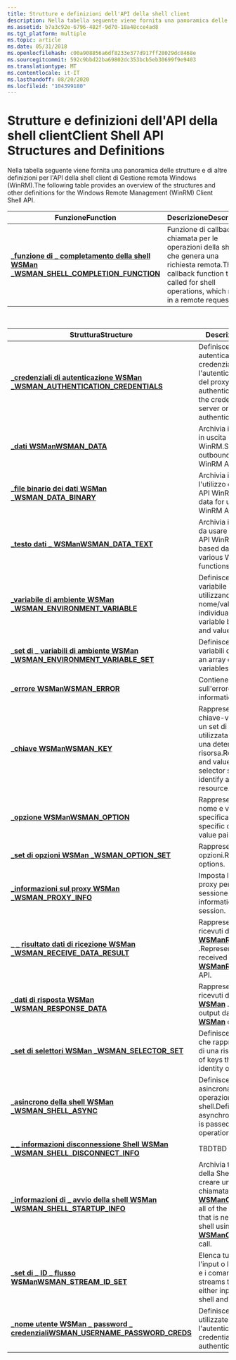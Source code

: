 ```yaml
---
title: Strutture e definizioni dell'API della shell client
description: Nella tabella seguente viene fornita una panoramica delle strutture e di altre definizioni per l'API della shell client di Gestione remota Windows (WinRM).
ms.assetid: b7a3c92e-6796-482f-9d70-18a48cce4ad8
ms.tgt_platform: multiple
ms.topic: article
ms.date: 05/31/2018
ms.openlocfilehash: c00a908856a6df8233e377d917ff28029dc8468e
ms.sourcegitcommit: 592c9bbd22ba69802dc353bcb5eb30699f9e9403
ms.translationtype: MT
ms.contentlocale: it-IT
ms.lasthandoff: 08/20/2020
ms.locfileid: "104399180"
---
```

# <a name="client-shell-api-structures-and-definitions"></a><span data-ttu-id="abd39-103">Strutture e definizioni dell'API della shell client</span><span class="sxs-lookup"><span data-stu-id="abd39-103">Client Shell API Structures and Definitions</span></span>

<span data-ttu-id="abd39-104">Nella tabella seguente viene fornita una panoramica delle strutture e di altre definizioni per l'API della shell client di Gestione remota Windows (WinRM).</span><span class="sxs-lookup"><span data-stu-id="abd39-104">The following table provides an overview of the structures and other definitions for the Windows Remote Management (WinRM) Client Shell API.</span></span>



| <span data-ttu-id="abd39-105">Funzione</span><span class="sxs-lookup"><span data-stu-id="abd39-105">Function</span></span>                                                                      | <span data-ttu-id="abd39-106">Descrizione</span><span class="sxs-lookup"><span data-stu-id="abd39-106">Description</span></span>                                                                                  |
|-------------------------------------------------------------------------------|----------------------------------------------------------------------------------------------|
| [<span data-ttu-id="abd39-107">**\_funzione di \_ completamento della shell WSMan \_**</span><span class="sxs-lookup"><span data-stu-id="abd39-107">**WSMAN\_SHELL\_COMPLETION\_FUNCTION**</span></span>](/windows/win32/api/wsman/nc-wsman-wsman_shell_completion_function) | <span data-ttu-id="abd39-108">Funzione di callback chiamata per le operazioni della shell, che genera una richiesta remota.</span><span class="sxs-lookup"><span data-stu-id="abd39-108">The callback function that is called for shell operations, which result in a remote request.</span></span> |



 



| <span data-ttu-id="abd39-109">Struttura</span><span class="sxs-lookup"><span data-stu-id="abd39-109">Structure</span></span>                                                                      | <span data-ttu-id="abd39-110">Descrizione</span><span class="sxs-lookup"><span data-stu-id="abd39-110">Description</span></span>                                                                                                                                 |
|--------------------------------------------------------------------------------|---------------------------------------------------------------------------------------------------------------------------------------------|
| [<span data-ttu-id="abd39-111">**\_credenziali di autenticazione WSMan \_**</span><span class="sxs-lookup"><span data-stu-id="abd39-111">**WSMAN\_AUTHENTICATION\_CREDENTIALS**</span></span>](/windows/desktop/api/Wsman/ns-wsman-wsman_authentication_credentials) | <span data-ttu-id="abd39-112">Definisce il metodo di autenticazione e le credenziali utilizzate per l'autenticazione del server o del proxy.</span><span class="sxs-lookup"><span data-stu-id="abd39-112">Defines the authentication method and the credentials used for server or proxy authentication.</span></span>                                              |
| [<span data-ttu-id="abd39-113">**\_dati WSMan**</span><span class="sxs-lookup"><span data-stu-id="abd39-113">**WSMAN\_DATA**</span></span>](/windows/desktop/api/Wsman/ns-wsman-wsman_data)                                              | <span data-ttu-id="abd39-114">Archivia i dati in ingresso e in uscita utilizzati nell'API WinRM.</span><span class="sxs-lookup"><span data-stu-id="abd39-114">Stores inbound and outbound data used in the WinRM API.</span></span>                                                                                     |
| [<span data-ttu-id="abd39-115">**\_file binario dei dati WSMan \_**</span><span class="sxs-lookup"><span data-stu-id="abd39-115">**WSMAN\_DATA\_BINARY**</span></span>](/windows/desktop/api/Wsman/ns-wsman-wsman_data_binary)                               | <span data-ttu-id="abd39-116">Archivia i dati binari per l'utilizzo con varie funzioni API WinRM.</span><span class="sxs-lookup"><span data-stu-id="abd39-116">Stores binary data for use with various WinRM API functions.</span></span>                                                                                |
| [<span data-ttu-id="abd39-117">**\_testo dati \_ WSMan**</span><span class="sxs-lookup"><span data-stu-id="abd39-117">**WSMAN\_DATA\_TEXT**</span></span>](/windows/desktop/api/Wsman/ns-wsman-wsman_data_text)                                   | <span data-ttu-id="abd39-118">Archivia i dati basati su testo da usare con varie funzioni API WinRM.</span><span class="sxs-lookup"><span data-stu-id="abd39-118">Stores text-based data for use with various WinRM API functions.</span></span>                                                                            |
| [<span data-ttu-id="abd39-119">**\_variabile di ambiente WSMan \_**</span><span class="sxs-lookup"><span data-stu-id="abd39-119">**WSMAN\_ENVIRONMENT\_VARIABLE**</span></span>](/windows/desktop/api/Wsman/ns-wsman-wsman_environment_variable)             | <span data-ttu-id="abd39-120">Definisce una singola variabile di ambiente utilizzando una coppia nome/valore.</span><span class="sxs-lookup"><span data-stu-id="abd39-120">Defines an individual environment variable by using a name and value pair.</span></span>                                                                  |
| [<span data-ttu-id="abd39-121">**\_set di \_ variabili di ambiente WSMan \_**</span><span class="sxs-lookup"><span data-stu-id="abd39-121">**WSMAN\_ENVIRONMENT\_VARIABLE\_SET**</span></span>](/windows/desktop/api/Wsman/ns-wsman-wsman_environment_variable_set)    | <span data-ttu-id="abd39-122">Definisce una matrice di variabili di ambiente.</span><span class="sxs-lookup"><span data-stu-id="abd39-122">Defines an array of environment variables.</span></span>                                                                                                  |
| [<span data-ttu-id="abd39-123">**\_errore WSMan**</span><span class="sxs-lookup"><span data-stu-id="abd39-123">**WSMAN\_ERROR**</span></span>](/windows/desktop/api/Wsman/ns-wsman-wsman_error)                                     | <span data-ttu-id="abd39-124">Contiene informazioni sull'errore.</span><span class="sxs-lookup"><span data-stu-id="abd39-124">Contains error information.</span></span>                                                                                                                 |
| [<span data-ttu-id="abd39-125">**\_chiave WSMan**</span><span class="sxs-lookup"><span data-stu-id="abd39-125">**WSMAN\_KEY**</span></span>](/windows/desktop/api/Wsman/ns-wsman-wsman_key)                                                | <span data-ttu-id="abd39-126">Rappresenta una coppia chiave-valore all'interno di un set di selettori e viene utilizzata per identificare una determinata risorsa.</span><span class="sxs-lookup"><span data-stu-id="abd39-126">Represents a key and value pair within a selector set, and is used to identify a particular resource.</span></span>                                       |
| [<span data-ttu-id="abd39-127">**\_opzione WSMan**</span><span class="sxs-lookup"><span data-stu-id="abd39-127">**WSMAN\_OPTION**</span></span>](/windows/desktop/api/Wsman/ns-wsman-wsman_option)                                          | <span data-ttu-id="abd39-128">Rappresenta una coppia di nome e valore di opzione specifica.</span><span class="sxs-lookup"><span data-stu-id="abd39-128">Represents a specific option name and value pair.</span></span>                                                                                           |
| [<span data-ttu-id="abd39-129">**\_set di opzioni WSMan \_**</span><span class="sxs-lookup"><span data-stu-id="abd39-129">**WSMAN\_OPTION\_SET**</span></span>](/windows/desktop/api/Wsman/ns-wsman-wsman_option_set)                                 | <span data-ttu-id="abd39-130">Rappresenta un set di opzioni.</span><span class="sxs-lookup"><span data-stu-id="abd39-130">Represents a set of options.</span></span>                                                                                                                |
| [<span data-ttu-id="abd39-131">**\_informazioni sul proxy WSMan \_**</span><span class="sxs-lookup"><span data-stu-id="abd39-131">**WSMAN\_PROXY\_INFO**</span></span>](/windows/desktop/api/Wsman/ns-wsman-wsman_proxy_info)                                 | <span data-ttu-id="abd39-132">Imposta le informazioni sul proxy per ogni sessione.</span><span class="sxs-lookup"><span data-stu-id="abd39-132">Sets the proxy information for each session.</span></span>                                                                                                |
| [<span data-ttu-id="abd39-133">**\_ \_ risultato dati di ricezione WSMan \_**</span><span class="sxs-lookup"><span data-stu-id="abd39-133">**WSMAN\_RECEIVE\_DATA\_RESULT**</span></span>](/windows/desktop/api/Wsman/ns-wsman-wsman_receive_data_result)              | <span data-ttu-id="abd39-134">Rappresenta i dati di output ricevuti dall'API [**WSManReceiveShellOutput**](/windows/desktop/api/Wsman/nf-wsman-wsmanreceiveshelloutput) .</span><span class="sxs-lookup"><span data-stu-id="abd39-134">Represents the output data received from the [**WSManReceiveShellOutput**](/windows/desktop/api/Wsman/nf-wsman-wsmanreceiveshelloutput) API.</span></span>                                |
| [<span data-ttu-id="abd39-135">**\_dati di risposta WSMan \_**</span><span class="sxs-lookup"><span data-stu-id="abd39-135">**WSMAN\_RESPONSE\_DATA**</span></span>](/windows/desktop/api/Wsman/ns-wsman-wsman_response_data)                           | <span data-ttu-id="abd39-136">Rappresenta i dati di output ricevuti da un'operazione [**WSMan**](wsman.md) .</span><span class="sxs-lookup"><span data-stu-id="abd39-136">Represents the output data received from a [**WSMan**](wsman.md) operation.</span></span>                                                                |
| [<span data-ttu-id="abd39-137">**\_set di selettori WSMan \_**</span><span class="sxs-lookup"><span data-stu-id="abd39-137">**WSMAN\_SELECTOR\_SET**</span></span>](/windows/desktop/api/Wsman/ns-wsman-wsman_selector_set)                             | <span data-ttu-id="abd39-138">Definisce un set di chiavi che rappresentano l'identità di una risorsa.</span><span class="sxs-lookup"><span data-stu-id="abd39-138">Defines a set of keys that represent the identity of a resource.</span></span>                                                                            |
| [<span data-ttu-id="abd39-139">**\_asincrono della shell WSMan \_**</span><span class="sxs-lookup"><span data-stu-id="abd39-139">**WSMAN\_SHELL\_ASYNC**</span></span>](/windows/desktop/api/Wsman/ns-wsman-wsman_shell_async)                               | <span data-ttu-id="abd39-140">Definisce una struttura asincrona passata a tutte le operazioni della shell.</span><span class="sxs-lookup"><span data-stu-id="abd39-140">Defines an asynchronous structure that is passed to all shell operations.</span></span>                                                                   |
| [<span data-ttu-id="abd39-141">**\_ \_ informazioni disconnessione Shell WSMan \_**</span><span class="sxs-lookup"><span data-stu-id="abd39-141">**WSMAN\_SHELL\_DISCONNECT\_INFO**</span></span>](/windows/desktop/api/Wsman/ns-wsman-wsman_shell_disconnect_info)          | <span data-ttu-id="abd39-142">TBD</span><span class="sxs-lookup"><span data-stu-id="abd39-142">TBD</span></span>                                                                                                                                         |
| [<span data-ttu-id="abd39-143">**\_informazioni di \_ avvio della shell WSMan \_**</span><span class="sxs-lookup"><span data-stu-id="abd39-143">**WSMAN\_SHELL\_STARTUP\_INFO**</span></span>](/windows/desktop/api/Wsman/ns-wsman-wsman_shell_startup_info_v10)                | <span data-ttu-id="abd39-144">Archivia tutti i dati specifici della Shell necessari per creare una shell tramite la chiamata del plug-in [**WSManCreateShell**](/windows/desktop/api/Wsman/nf-wsman-wsmancreateshell) .</span><span class="sxs-lookup"><span data-stu-id="abd39-144">Stores all of the shell-specific data that is needed to create a shell using the [**WSManCreateShell**](/windows/desktop/api/Wsman/nf-wsman-wsmancreateshell) plug-in call.</span></span> |
| [<span data-ttu-id="abd39-145">**\_set di \_ ID \_ flusso WSMan**</span><span class="sxs-lookup"><span data-stu-id="abd39-145">**WSMAN\_STREAM\_ID\_SET**</span></span>](/windows/desktop/api/Wsman/ns-wsman-wsman_stream_id_set)                          | <span data-ttu-id="abd39-146">Elenca tutti i flussi usati per l'input o l'output per la shell e i comandi.</span><span class="sxs-lookup"><span data-stu-id="abd39-146">Lists all the streams that are used for either input or output for the shell and commands.</span></span>                                                  |
| [<span data-ttu-id="abd39-147">**\_nome utente WSMan \_ password \_ credenziali**</span><span class="sxs-lookup"><span data-stu-id="abd39-147">**WSMAN\_USERNAME\_PASSWORD\_CREDS**</span></span>](/windows/desktop/api/Wsman/ns-wsman-wsman_username_password_creds)      | <span data-ttu-id="abd39-148">Definisce le credenziali utilizzate per l'autenticazione.</span><span class="sxs-lookup"><span data-stu-id="abd39-148">Defines the credentials used for authentication.</span></span>                                                                                            |



 

 

 